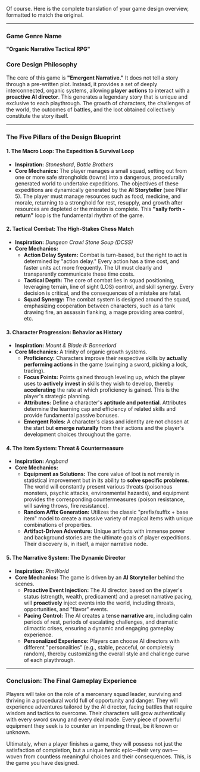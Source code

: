 Of course. Here is the complete translation of your game design overview, formatted to match the original.

***

### **Game Genre Name**

**"Organic Narrative Tactical RPG"**

### **Core Design Philosophy**

The core of this game is **"Emergent Narrative."** It does not tell a story through a pre-written plot. Instead, it provides a set of deeply interconnected, organic systems, allowing **player actions** to interact with a **proactive AI director**. This generates a legendary story that is unique and exclusive to each playthrough. The growth of characters, the challenges of the world, the outcomes of battles, and the loot obtained collectively constitute the story itself.

---

### **The Five Pillars of the Design Blueprint**

#### **1. The Macro Loop: The Expedition & Survival Loop**

* **Inspiration:** *Stoneshard*, *Battle Brothers*
* **Core Mechanics:** The player manages a small squad, setting out from one or more safe strongholds (towns) into a dangerous, procedurally generated world to undertake expeditions. The objectives of these expeditions are dynamically generated by the **AI Storyteller** (see Pillar 5). The player must manage resources such as food, medicine, and morale, returning to a stronghold for rest, resupply, and growth after resources are depleted or the mission is complete. This **"sally forth - return"** loop is the fundamental rhythm of the game.

#### **2. Tactical Combat: The High-Stakes Chess Match**

* **Inspiration:** *Dungeon Crawl Stone Soup (DCSS)*
* **Core Mechanics:**
    * **Action Delay System:** Combat is turn-based, but the right to act is determined by "action delay." Every action has a time cost, and faster units act more frequently. The UI must clearly and transparently communicate these time costs.
    * **Tactical Depth:** The core of combat lies in squad positioning, leveraging terrain, line of sight (LOS) control, and skill synergy. Every decision is critical, and the consequences of a mistake are fatal.
    * **Squad Synergy:** The combat system is designed around the squad, emphasizing cooperation between characters, such as a tank drawing fire, an assassin flanking, a mage providing area control, etc.

#### **3. Character Progression: Behavior as History**

* **Inspiration:** *Mount & Blade II: Bannerlord*
* **Core Mechanics:** A trinity of organic growth systems.
    * **Proficiency:** Characters improve their respective skills by **actually performing actions** in the game (swinging a sword, picking a lock, trading).
    * **Focus Points:** Points gained through leveling up, which the player uses to **actively invest** in skills they wish to develop, thereby **accelerating** the rate at which proficiency is gained. This is the player's strategic planning.
    * **Attributes:** Define a character's **aptitude and potential**. Attributes determine the learning cap and efficiency of related skills and provide fundamental passive bonuses.
    * **Emergent Roles:** A character's class and identity are not chosen at the start but **emerge naturally** from their actions and the player's development choices throughout the game.

#### **4. The Item System: Threat & Countermeasure**

* **Inspiration:** *Angband*
* **Core Mechanics:**
    * **Equipment as Solutions:** The core value of loot is not merely in statistical improvement but in its ability to **solve specific problems**. The world will constantly present various threats (poisonous monsters, psychic attacks, environmental hazards), and equipment provides the corresponding countermeasures (poison resistance, will saving throws, fire resistance).
    * **Random Affix Generation:** Utilizes the classic "prefix/suffix + base item" model to create a massive variety of magical items with unique combinations of properties.
    * **Artifact-Driven Adventure:** Unique artifacts with immense power and background stories are the ultimate goals of player expeditions. Their discovery is, in itself, a major narrative node.

#### **5. The Narrative System: The Dynamic Director**

* **Inspiration:** *RimWorld*
* **Core Mechanics:** The game is driven by an **AI Storyteller** behind the scenes.
    * **Proactive Event Injection:** The AI director, based on the player's status (strength, wealth, predicament) and a preset narrative pacing, will **proactively** inject events into the world, including threats, opportunities, and "flavor" events.
    * **Pacing Control:** The AI creates a tense **narrative arc**, including calm periods of rest, periods of escalating challenges, and dramatic climactic crises, ensuring a dynamic and engaging gameplay experience.
    * **Personalized Experience:** Players can choose AI directors with different "personalities" (e.g., stable, peaceful, or completely random), thereby customizing the overall style and challenge curve of each playthrough.

---

### **Conclusion: The Final Gameplay Experience**

Players will take on the role of a mercenary squad leader, surviving and thriving in a procedural world full of opportunity and danger. They will experience adventures tailored by the AI director, facing battles that require wisdom and tactics to overcome. Their characters will grow authentically with every sword swung and every deal made. Every piece of powerful equipment they seek is to counter an impending threat, be it known or unknown.

Ultimately, when a player finishes a game, they will possess not just the satisfaction of completion, but a unique heroic epic—their very own—woven from countless meaningful choices and their consequences. This, is the game you have designed.